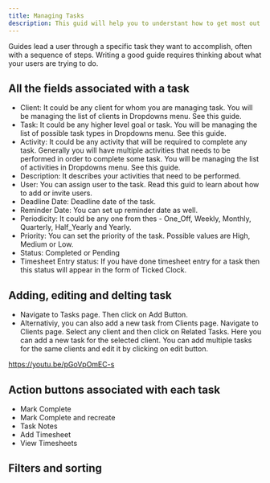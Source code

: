 ```yaml
---
title: Managing Tasks
description: This guid will help you to understant how to get most out of the tasks page of this application
---
```


Guides lead a user through a specific task they want to accomplish, often with a sequence of steps.
Writing a good guide requires thinking about what your users are trying to do.

## All the fields associated with a task
- Client: It could be any client for whom you are managing task. You will be managing the list of clients in Dropdowns menu. See this guide.
- Task: It could be any higher level goal or task. You will be managing the list of possible task types in Dropdowns menu. See this guide.
- Activity: It could be any activity that will be required to complete any task. Generally you will have multiple activities that needs to be performed in order to complete some task. You will be managing the list of activities in Dropdowns menu. See this guide.
- Description: It describes your activities that need to be performed.
- User: You can assign user to the task. Read this guid to learn about how to add or invite users.
- Deadline Date: Deadline date of the task.
- Reminder Date: You can set up reminder date as well.
- Periodicity: It could be any one from thes - One_Off, Weekly, Monthly, Quarterly, Half_Yearly and Yearly.
- Priority: You can set the priority of the task. Possible values are High, Medium or Low.
- Status: Completed or Pending
- Timesheet Entry status: If you have done timesheet entry for a task then this status will appear in the form of Ticked Clock.


## Adding, editing and delting task
- Navigate to Tasks page. Then click on Add Button. 
- Alternativiy, you can also add a new task from Clients page. Navigate to Clients page. Select any client and then click on Related Tasks. Here you can add a new task for the selected client. You can add multiple tasks for the same clients and edit it by clicking on edit button.

https://youtu.be/pGoVpOmEC-s

## Action buttons associated with each task
- Mark Complete
- Mark Complete and recreate
- Task Notes
- Add Timesheet
- View Timesheets
## Filters and sorting
